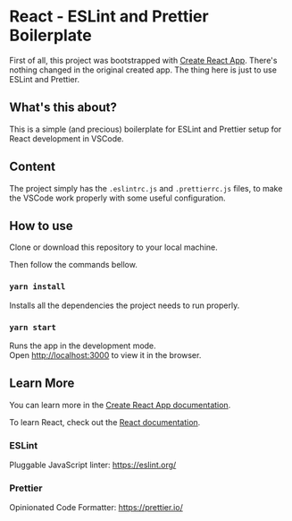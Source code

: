 # React - ESLint and Prettier Boilerplate

First of all, this project was bootstrapped with [Create React App](https://github.com/facebook/create-react-app). There's nothing changed in the original created app. The thing here is just to use ESLint and Prettier.

## What's this about?

This is a simple (and precious) boilerplate for ESLint and Prettier setup for React development in VSCode.

## Content

The project simply has the `.eslintrc.js` and `.prettierrc.js` files, to make the VSCode work properly with some useful configuration.

## How to use

Clone or download this repository to your local machine.

Then follow the commands bellow.

### `yarn install`

Installs all the dependencies the project needs to run properly.

### `yarn start`

Runs the app in the development mode.<br />
Open [http://localhost:3000](http://localhost:3000) to view it in the browser.

## Learn More

You can learn more in the [Create React App documentation](https://facebook.github.io/create-react-app/docs/getting-started).

To learn React, check out the [React documentation](https://reactjs.org/).

### ESLint

Pluggable JavaScript linter: https://eslint.org/

### Prettier

Opinionated Code Formatter: https://prettier.io/
